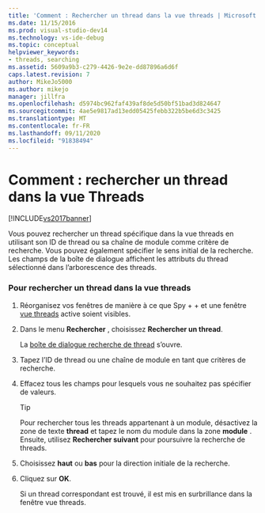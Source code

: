 ```yaml
---
title: 'Comment : Rechercher un thread dans la vue threads | Microsoft Docs'
ms.date: 11/15/2016
ms.prod: visual-studio-dev14
ms.technology: vs-ide-debug
ms.topic: conceptual
helpviewer_keywords:
- threads, searching
ms.assetid: 5609a9b3-c279-4426-9e2e-dd87896a6d6f
caps.latest.revision: 7
author: MikeJo5000
ms.author: mikejo
manager: jillfra
ms.openlocfilehash: d5974bc962faf439af8de5d50bf51bad3d824647
ms.sourcegitcommit: 4ae5e9817ad13edd05425febb322b5be6d3c3425
ms.translationtype: MT
ms.contentlocale: fr-FR
ms.lasthandoff: 09/11/2020
ms.locfileid: "91838494"
---
```

# <a name="how-to-search-for-a-thread-in-threads-view"></a>Comment : rechercher un thread dans la vue Threads
[!INCLUDE[vs2017banner](../includes/vs2017banner.md)]

Vous pouvez rechercher un thread spécifique dans la vue threads en utilisant son ID de thread ou sa chaîne de module comme critère de recherche. Vous pouvez également spécifier le sens initial de la recherche. Les champs de la boîte de dialogue affichent les attributs du thread sélectionné dans l’arborescence des threads.  
  
### <a name="to-search-for-a-thread-in-threads-view"></a>Pour rechercher un thread dans la vue threads  
  
1. Réorganisez vos fenêtres de manière à ce que Spy + + et une fenêtre [vue threads](../debugger/threads-view.md) active soient visibles.  
  
2. Dans le menu **Rechercher** , choisissez **Rechercher un thread**.  
  
    La [boîte de dialogue recherche de thread](../debugger/thread-search-dialog-box.md) s’ouvre.  
  
3. Tapez l’ID de thread ou une chaîne de module en tant que critères de recherche.  
  
4. Effacez tous les champs pour lesquels vous ne souhaitez pas spécifier de valeurs.  
  
   > [!TIP]
   > Pour rechercher tous les threads appartenant à un module, désactivez la zone de texte **thread** et tapez le nom du module dans la zone **module** . Ensuite, utilisez **Rechercher suivant** pour poursuivre la recherche de threads.  
  
5. Choisissez **haut** ou **bas** pour la direction initiale de la recherche.  
  
6. Cliquez sur **OK**.  
  
   Si un thread correspondant est trouvé, il est mis en surbrillance dans la fenêtre vue threads.
